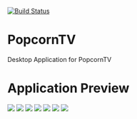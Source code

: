 [![Build Status](http://ci.popcorntv.io/job/PopcornTV-Desktop/badge/icon)](http://ci.popcorntv.io/job/PopcornTV-Desktop/)
# PopcornTV
Desktop Application for PopcornTV

# Application Preview
![](http://i.imgur.com/UeKjcXs.png)
![](http://i.imgur.com/uAJBbBV.png)
![](http://i.imgur.com/7qy1kOZ.png)
![](http://i.imgur.com/xTf1dM2.png)
![](http://i.imgur.com/6kQDYQV.jpg)
![](http://i.imgur.com/Ws9RwH8.jpg)
![](http://i.imgur.com/u01QgRs.png)
